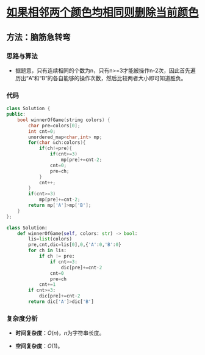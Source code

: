 # [如果相邻两个颜色均相同则删除当前颜色](https://leetcode-cn.com/problems/remove-colored-pieces-if-both-neighbors-are-the-same-color/)

## 方法：脑筋急转弯

### 思路与算法

- 据题意，只有连续相同的个数为n，只有n>=3才能被操作n-2次，因此首先遍历出“A”和“B”的各自能够的操作次数，然后比较两者大小即可知道胜负。

### 代码

```c++
class Solution {
public:
    bool winnerOfGame(string colors) {
        char pre=colors[0];
        int cnt=0;
        unordered_map<char,int> mp;
        for(char &ch:colors){
            if(ch!=pre){
                if(cnt>=3)
                    mp[pre]+=cnt-2;
                cnt=0;
                pre=ch;
            }
            cnt++;
        }
        if(cnt>=3)
            mp[pre]+=cnt-2;
        return mp['A']>mp['B'];
    }
};
```

```python
class Solution:
    def winnerOfGame(self, colors: str) -> bool:
        lis=list(colors)
        pre,cnt,dic=lis[0],0,{'A':0,'B':0}
        for ch in lis:
            if ch != pre:
                if cnt>=3:
                    dic[pre]+=cnt-2
                cnt=0
                pre=ch
            cnt+=1
        if cnt>=3:
            dic[pre]+=cnt-2
        return dic['A']>dic['B']
```

### 复杂度分析

- **时间复杂度**：$O(n)$，$n$为字符串长度。

- **空间复杂度**：$O(1)$。
